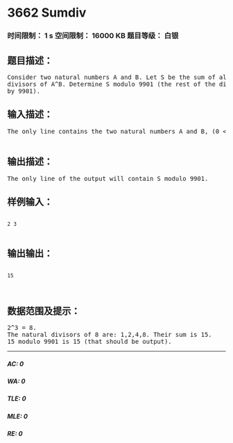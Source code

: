 # 3662 Sumdiv   
### 时间限制： 1 s     空间限制： 16000 KB     题目等级： 白银  
## 题目描述：  

<pre>
Consider two natural numbers A and B. Let S be the sum of all natural 
divisors of A^B. Determine S modulo 9901 (the rest of the division of S 
by 9901).
</pre>
  
  
## 输入描述：  

<pre>
The only line contains the two natural numbers A and B, (0 <= A,B <= 50000000)separated by blanks.  

</pre>
  
  
## 输出描述：  

<pre>
The only line of the output will contain S modulo 9901.
</pre>
  
  
## 样例输入：  

<pre><code>
2 3  

</code></pre>
  
  
## 输出输出：  

<pre><code>
15  
  

</code></pre>
  
  
## 数据范围及提示：  

<pre>
2^3 = 8.  
The natural divisors of 8 are: 1,2,4,8. Their sum is 15.  
15 modulo 9901 is 15 (that should be output).
</pre>
  
  
***  

##### AC: 0  
##### WA: 0  
##### TLE: 0  
##### MLE: 0  
##### RE: 0  
